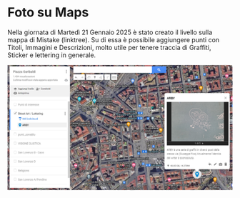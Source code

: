 # Foto su Maps

Nella giornata di Martedì 21 Gennaio 2025 è stato creato il livello sulla mappa di Mistake (linktree). Su di essa è possibile aggiungere punti con Titoli, Immagini e Descrizioni, molto utile per tenere traccia di Graffiti, Sticker e lettering in generale.

![mappa street art](mappastreetart.png)